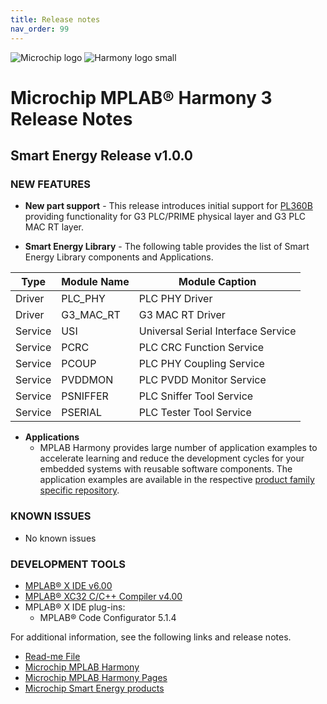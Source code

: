 ```yaml
---
title: Release notes
nav_order: 99
---
```


![Microchip logo](https://raw.githubusercontent.com/wiki/Microchip-MPLAB-Harmony/Microchip-MPLAB-Harmony.github.io/images/microchip_logo.png)
![Harmony logo small](https://raw.githubusercontent.com/wiki/Microchip-MPLAB-Harmony/Microchip-MPLAB-Harmony.github.io/images/microchip_mplab_harmony_logo_small.png)

# Microchip MPLAB® Harmony 3 Release Notes

## Smart Energy Release v1.0.0

### NEW FEATURES

- **New part support** - This release introduces initial support for [PL360B](https://www.microchip.com/wwwproducts/en/PL360B) providing functionality for G3 PLC/PRIME physical layer and G3 PLC MAC RT layer.

- **Smart Energy Library** - The following table provides the list of Smart Energy Library components and Applications.

| Type | Module Name |  Module Caption |
| --- | --- | --- |
| Driver | PLC\_PHY | PLC PHY Driver |
| Driver | G3\_MAC\_RT | G3 MAC RT Driver |
| Service | USI | Universal Serial Interface Service  |
| Service | PCRC| PLC CRC Function Service|
| Service | PCOUP| PLC PHY Coupling Service|
| Service | PVDDMON| PLC PVDD Monitor Service|
| Service | PSNIFFER| PLC Sniffer Tool Service|
| Service | PSERIAL| PLC Tester Tool Service|

- **Applications**
  - MPLAB Harmony provides large number of application examples to accelerate learning and reduce the development cycles for your embedded systems with reusable software components. The application examples are available in the respective [product family specific repository](apps/readme.md).

### KNOWN ISSUES

* No known issues

### DEVELOPMENT TOOLS

  - [MPLAB® X IDE v6.00](https://www.microchip.com/mplab/mplab-x-ide)
  - [MPLAB® XC32 C/C++ Compiler v4.00](https://www.microchip.com/mplab/compilers)
  - MPLAB® X IDE plug-ins:
    - MPLAB® Code Configurator 5.1.4

For additional information, see the following links and release notes.
* [Read-me File](./readme.md)
* [Microchip MPLAB Harmony](https://www.microchip.com/mplab/mplab-harmony)
* [Microchip MPLAB Harmony Pages](https://microchip-mplab-harmony.github.io/)
* [Microchip Smart Energy products](https://www.microchip.com/design-centers/smart-energy-products/power-line-communications)